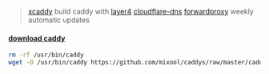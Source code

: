 > [xcaddy](https://github.com/caddyserver/xcaddy) build caddy with [layer4](https://github.com/mholt/caddy-l4) [cloudflare-dns](https://github.com/caddy-dns/cloudflare) [forwardproxy](https://github.com/klzgrad/forwardproxy) weekly automatic updates   

#### [download caddy](https://github.com/mixool/caddys/raw/master/caddy)
```bash
rm -rf /usr/bin/caddy
wget -O /usr/bin/caddy https://github.com/mixool/caddys/raw/master/caddy && chmod +x /usr/bin/caddy && caddy
```
